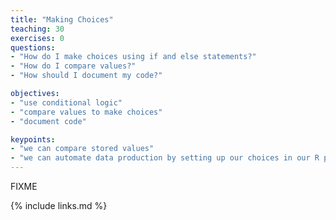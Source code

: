 ```yaml
---
title: "Making Choices"
teaching: 30
exercises: 0
questions:
- "How do I make choices using if and else statements?"
- "How do I compare values?"
- "How should I document my code?"

objectives:
- "use conditional logic"
- "compare values to make choices"
- "document code"

keypoints:
- "we can compare stored values"
- "we can automate data production by setting up our choices in our R programs"
---
```

FIXME

{% include links.md %}


